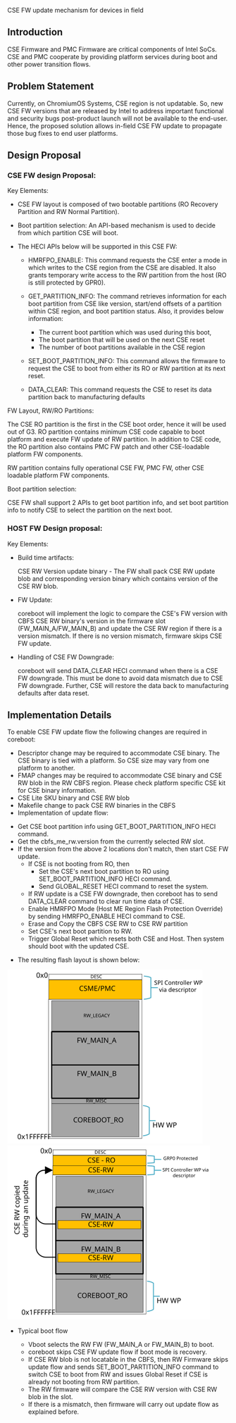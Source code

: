 CSE FW update mechanism for devices in field

## Introduction

CSE Firmware and PMC Firmware are critical components of Intel SoCs.
CSE and PMC cooperate by providing platform services during boot and other
power transition flows.

## Problem Statement

Currently, on ChromiumOS Systems, CSE region is not updatable. So, new CSE FW
versions that are released by Intel to address important functional and security
bugs post-product launch will not be available to the end-user. Hence, the proposed
solution allows in-field CSE FW update to propagate those bug fixes
to end user platforms.

## Design Proposal

### CSE FW design Proposal:

Key Elements:

- CSE FW layout is composed of two bootable partitions (RO Recovery Partition
  and RW Normal Partition).

- Boot partition selection: An API-based mechanism is used to decide from which partition
  CSE will boot.

- The HECI APIs below will be supported in this CSE FW:

    - HMRFPO_ENABLE: This command requests the CSE enter a mode in which writes to
    the CSE region from the CSE are disabled. It also grants temporary write access
    to the RW partition from the host (RO is still protected by GPR0).

    - GET_PARTITION_INFO: The command retrieves information for each boot partition from CSE
    like version, start/end offsets of a partition within CSE region, and boot
    partition status. Also, it provides below information:
	    - The current boot partition which was used during this boot,
	    - The boot partition that will be used on the next CSE reset
	    - The number of boot partitions available in the CSE region

    - SET_BOOT_PARTITION_INFO: This command allows the firmware to request the
    CSE to boot from either its RO or RW partition at its next reset.

    - DATA_CLEAR: This command requests the CSE to reset its data partition back
    to manufacturing defaults

FW Layout, RW/RO Partitions:

The CSE RO partition is the first in the CSE boot order, hence it will be used
out of G3. RO partition contains minimum CSE code capable to boot platform and
execute FW update of RW partition. In addition to CSE code, the RO partition also
contains PMC FW patch and other CSE-loadable platform FW components.

RW partition contains fully operational CSE FW, PMC FW, other CSE loadable
platform FW components.

Boot partition selection:

CSE FW shall support 2 APIs to get boot partition info, and set boot partition
info to notify CSE to select the partition on the next boot.

### HOST FW Design proposal:

Key Elements:

- Build time artifacts:

    CSE RW Version update binary - The FW shall pack CSE RW update blob and
    corresponding version binary which contains version of the CSE RW blob.

- FW Update:

    coreboot will implement the logic to compare the CSE's FW version with CBFS
    CSE RW binary's version in the firmware slot (FW_MAIN_A/FW_MAIN_B) and update
    the CSE RW region if there is a version mismatch. If there is no version
    mismatch, firmware skips CSE FW update.

- Handling of CSE FW Downgrade:

  coreboot will send DATA_CLEAR HECI command when there is a CSE FW downgrade.
  This must be done to avoid data mismatch due to CSE FW downgrade. Further,
  CSE will restore the data back to manufacturing defaults after data reset.


## Implementation Details


To enable CSE FW update flow the following changes are required in coreboot:

* Descriptor change may be required to accommodate CSE binary. The CSE binary is tied with
a platform. So CSE size may vary from one platform to another.
* FMAP changes may be required to accommodate CSE binary and CSE RW blob in the RW CBFS region.
Please check platform specific CSE kit for CSE binary information.
* CSE Lite SKU binary and CSE RW blob
* Makefile change to pack CSE RW binaries in the CBFS
* Implementation of update flow:
 - Get CSE boot partition info using GET_BOOT_PARTITION_INFO HECI command.
 - Get the cbfs_me_rw.version from the currently selected RW slot.
 - If the version from the above 2 locations don't match, then start CSE FW update.
	 - If CSE is not booting from RO, then
		- Set the CSE's next boot partition to RO using SET_BOOT_PARTITION_INFO
        HECI command.
		- Send GLOBAL_RESET HECI command to reset the system.
	 - If RW update is a CSE FW downgrade, then coreboot has to send
        DATA_CLEAR command to clear run time data of CSE.
	 - Enable HMRFPO Mode (Host ME Region Flash Protection Override) by
        sending HMRFPO_ENABLE HECI command to CSE.
	 - Erase and Copy the CBFS CSE RW to CSE RW partition
     - Set CSE's next boot partition to RW.
	 - Trigger Global Reset which resets both CSE and Host.
	Then system should boot with the updated CSE.

* The resulting flash layout is shown below:

![Flash Layout](./Layout_before.svg) ![FlashLayout](./Layout_after.svg)


 - Typical boot flow

   - Vboot selects the RW FW (FW_MAIN_A or FW_MAIN_B) to boot.
   - coreboot skips CSE FW update flow if boot mode is recovery.
   - If CSE RW blob is not locatable in the CBFS, then RW Firmware skips update flow
     and sends SET_BOOT_PARTITION_INFO command to switch CSE to boot from RW
     and issues Global Reset if CSE is already not booting from RW partition.
   - The RW firmware will compare the CSE RW version with CSE RW blob in the slot.
   - If there is a mismatch, then firmware will carry out update flow as explained before.

